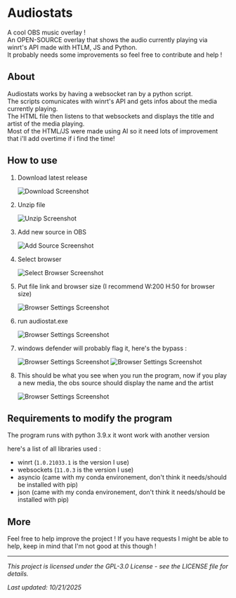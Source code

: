 # Audiostats

<p>A cool OBS music overlay !<br>
An OPEN-SOURCE overlay that shows the audio currently playing via winrt's API made with HTLM, JS and Python.<br>
It probably needs some improvements so feel free to contribute and help !
</p>

## About

<p>Audiostats works by having a websocket ran by a python script.<br>
The scripts comunicates with winrt's API and gets infos about the media currently playing.<br>
The HTML file then listens to that websockets and displays the title and artist of the media playing.<br>
Most of the HTML/JS were made using AI so it need lots of improvement that i'll add overtime if i find the time!</p>

## How to use 

1. Download latest release
   
   ![Download Screenshot](Readme-assets/Screenshot_9.png "Download")

2. Unzip file
   
   ![Unzip Screenshot](Readme-assets/Screenshot_1.png "Unzip")

3. Add new source in OBS
   
   ![Add Source Screenshot](Readme-assets/Screenshot_2.png "Add Source")

4. Select browser
   
   ![Select Browser Screenshot](Readme-assets/Screenshot_3.png "Select Browser")

5. Put file link and browser size (I recommend W:200 H:50 for browser size)
   
   ![Browser Settings Screenshot](Readme-assets/Screenshot_4.png "Browser Settings")

6. run audiostat.exe
   
   ![Browser Settings Screenshot](Readme-assets/Screenshot_5.png "Browser Settings")

7. windows defender will probably flag it, here's the bypass :
   
   ![Browser Settings Screenshot](Readme-assets/Screenshot_6.png "Browser Settings")
   ![Browser Settings Screenshot](Readme-assets/Screenshot_7.png "Browser Settings")

8. This should be what you see when you run the program, now if you play a new media, the obs source should display the name and the artist

   ![Browser Settings Screenshot](Readme-assets/Screenshot_8.png "Browser Settings")
   
   

   
## Requirements to modify the program

The program runs with python 3.9.x it wont work with another version

here's a list of all libraries used :

- winrt (```1.0.21033.1``` is the version I use)
- websockets (```11.0.3``` is the version I use)
- asyncio (came with my conda environement, don't think it needs/should be installed with pip)
- json (came with my conda environement, don't think it needs/should be installed with pip)

## More

Feel free to help improve the project !
If you have requests I might be able to help, keep in mind that I'm not good at this though !

---

*This project is licensed under the GPL-3.0 License - see the LICENSE file for details.*


*Last updated: 10/21/2025*















